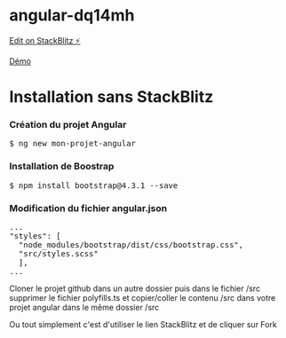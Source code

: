 # angular-dq14mh

[Edit on StackBlitz ⚡️](https://stackblitz.com/edit/angular-dq14mh)

<a href="https://mooc-angular-dq14mh.firebaseapp.com/?30091" target="_blank">Démo</a>

<h1>Installation sans StackBlitz</h1>

<h3>Création du projet Angular</h3>
<pre>$ ng new mon-projet-angular</pre>

<h3>Installation de Boostrap</h3>
<pre>$ npm install bootstrap@4.3.1 --save</pre>

<h3>Modification du fichier angular.json</h3>
<pre>
...
"styles": [
  "node_modules/bootstrap/dist/css/bootstrap.css",
  "src/styles.scss"
  ],
...
</pre>

<p>Cloner le projet github dans un autre dossier puis dans le fichier /src supprimer le fichier polyfills.ts et copier/coller le contenu /src dans votre projet angular dans le même dossier /src</p>

<p>Ou tout simplement c'est d'utiliser le lien StackBlitz et de cliquer sur Fork</p>


